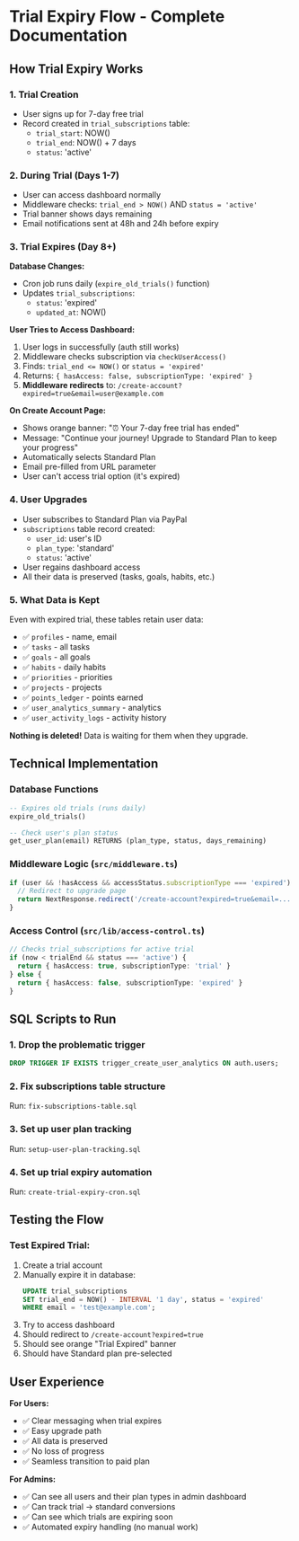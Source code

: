 # Trial Expiry Flow - Complete Documentation

## How Trial Expiry Works

### 1. **Trial Creation**

- User signs up for 7-day free trial
- Record created in `trial_subscriptions` table:
  - `trial_start`: NOW()
  - `trial_end`: NOW() + 7 days
  - `status`: 'active'

### 2. **During Trial (Days 1-7)**

- User can access dashboard normally
- Middleware checks: `trial_end > NOW()` AND `status = 'active'`
- Trial banner shows days remaining
- Email notifications sent at 48h and 24h before expiry

### 3. **Trial Expires (Day 8+)**

**Database Changes:**

- Cron job runs daily (`expire_old_trials()` function)
- Updates `trial_subscriptions`:
  - `status`: 'expired'
  - `updated_at`: NOW()

**User Tries to Access Dashboard:**

1. User logs in successfully (auth still works)
2. Middleware checks subscription via `checkUserAccess()`
3. Finds: `trial_end <= NOW()` or `status = 'expired'`
4. Returns: `{ hasAccess: false, subscriptionType: 'expired' }`
5. **Middleware redirects** to: `/create-account?expired=true&email=user@example.com`

**On Create Account Page:**

- Shows orange banner: "⏰ Your 7-day free trial has ended"
- Message: "Continue your journey! Upgrade to Standard Plan to keep your progress"
- Automatically selects Standard Plan
- Email pre-filled from URL parameter
- User can't access trial option (it's expired)

### 4. **User Upgrades**

- User subscribes to Standard Plan via PayPal
- `subscriptions` table record created:
  - `user_id`: user's ID
  - `plan_type`: 'standard'
  - `status`: 'active'
- User regains dashboard access
- All their data is preserved (tasks, goals, habits, etc.)

### 5. **What Data is Kept**

Even with expired trial, these tables retain user data:

- ✅ `profiles` - name, email
- ✅ `tasks` - all tasks
- ✅ `goals` - all goals
- ✅ `habits` - daily habits
- ✅ `priorities` - priorities
- ✅ `projects` - projects
- ✅ `points_ledger` - points earned
- ✅ `user_analytics_summary` - analytics
- ✅ `user_activity_logs` - activity history

**Nothing is deleted!** Data is waiting for them when they upgrade.

## Technical Implementation

### Database Functions

```sql
-- Expires old trials (runs daily)
expire_old_trials()

-- Check user's plan status
get_user_plan(email) RETURNS (plan_type, status, days_remaining)
```

### Middleware Logic (`src/middleware.ts`)

```typescript
if (user && !hasAccess && accessStatus.subscriptionType === 'expired') {
  // Redirect to upgrade page
  return NextResponse.redirect('/create-account?expired=true&email=...')
}
```

### Access Control (`src/lib/access-control.ts`)

```typescript
// Checks trial_subscriptions for active trial
if (now < trialEnd && status === 'active') {
  return { hasAccess: true, subscriptionType: 'trial' }
} else {
  return { hasAccess: false, subscriptionType: 'expired' }
}
```

## SQL Scripts to Run

### 1. Drop the problematic trigger

```sql
DROP TRIGGER IF EXISTS trigger_create_user_analytics ON auth.users;
```

### 2. Fix subscriptions table structure

Run: `fix-subscriptions-table.sql`

### 3. Set up user plan tracking

Run: `setup-user-plan-tracking.sql`

### 4. Set up trial expiry automation

Run: `create-trial-expiry-cron.sql`

## Testing the Flow

### Test Expired Trial:

1. Create a trial account
2. Manually expire it in database:
   ```sql
   UPDATE trial_subscriptions
   SET trial_end = NOW() - INTERVAL '1 day', status = 'expired'
   WHERE email = 'test@example.com';
   ```
3. Try to access dashboard
4. Should redirect to `/create-account?expired=true`
5. Should see orange "Trial Expired" banner
6. Should have Standard plan pre-selected

## User Experience

**For Users:**

- ✅ Clear messaging when trial expires
- ✅ Easy upgrade path
- ✅ All data is preserved
- ✅ No loss of progress
- ✅ Seamless transition to paid plan

**For Admins:**

- ✅ Can see all users and their plan types in admin dashboard
- ✅ Can track trial → standard conversions
- ✅ Can see which trials are expiring soon
- ✅ Automated expiry handling (no manual work)
